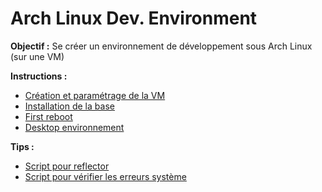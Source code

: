 # Arch Linux Dev. Environment

**Objectif :** Se créer un environnement de développement sous Arch Linux (sur une VM)

**Instructions :**

- [Création et paramétrage de la VM](./Instructions/0-vm.md)
- [Installation de la base](./Instructions/1-base.md)
- [First reboot](./Instructions/2-reboot.md)
- [Desktop environnement](./Instructions/3-desktop.md)

**Tips :**
- [Script pour reflector](./Tips/script-reflector.md)
- [Script pour vérifier les erreurs système](./Tips/script-erreurs.md)